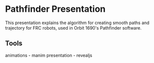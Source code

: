 # Pathfinder Presentation

This presentation explains the algorithm for creating smooth paths and trajectory for FRC robots, used in Orbit 1690's Pathfinder software.

## Tools
animations - manim
presentation - revealjs
